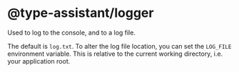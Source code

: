 # @type-assistant/logger

Used to log to the console, and to a log file.

The default is `log.txt`. To alter the log file location, you can set the `LOG_FILE` environment variable. This is relative to the current working directory, i.e. your application root.